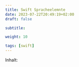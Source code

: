 ```yaml
---
title: Swift Spracheelemnte
date: 2023-07-22T20:49:19+02:00
draft: false

subtitle: 

weight: 10

tags: [swift]
---
```


Inhalt: